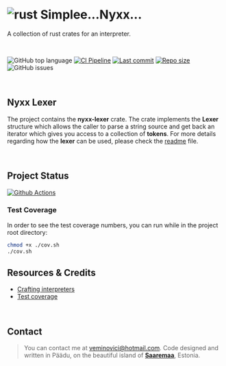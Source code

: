 # ![rust](https://img.shields.io/badge/Rust-000000?style=for-the-badge&logo=rust&logoColor=white) Simplee...Nyxx... 
A collection of rust crates for an interpreter.

</br>

![GitHub top language](https://img.shields.io/github/languages/top/veminovici/nyxx)
[![CI Pipeline](https://github.com/veminovici/nyxx/actions/workflows/ci.yml/badge.svg?branch=main)](https://github.com/veminovici/nyxx/actions/workflows/ci.yml)
[![Last commit](https://img.shields.io/github/last-commit/veminovici/nyxx)](https://github.com/veminovici/nyxx)
[![Repo size](https://img.shields.io/github/repo-size/veminovici/nyxx)](https://github.com/veminovici/nyxx)
![GitHub issues](https://img.shields.io/github/issues/veminovici/nyxx)

</br>

## Nyxx Lexer
The project contains the **nyxx-lexer** crate. The crate implements the **Lexer** structure which allows the caller
to parse a string source and get back an iterator which gives you access to a collection of **tokens**. For more details regarding how the **lexer** can be used, please check the [readme](https://github.com/veminovici/nyxx/blob/main/nyxx-lexer/README.md) file.

</br>

## Project Status

[![Github Actions](https://buildstats.info/github/chart/veminovici/nyxx)](https://github.com/veminovici/nyxx)

### Test Coverage
In order to see the test coverage numbers, you can run while in the project root directory:

```bash
chmod +x ./cov.sh
./cov.sh
```

## Resources & Credits
- [Crafting interpreters](http://craftinginterpreters.com/)
- [Test coverage](https://vladfilippov.com/blog/rust-code-coverage-tools/)

</br>

## Contact

> You can contact me at veminovici@hotmail.com. Code designed and written in Päädu, on the beautiful island of [**Saaremaa**](https://goo.gl/maps/DmB9ewY2R3sPGFnTA), Estonia.
